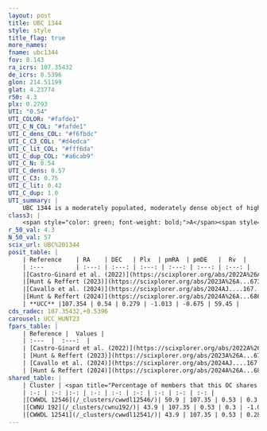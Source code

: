 ```yaml
---
layout: post
title: UBC 1344
style: style
title_flag: true
more_names: 
fname: ubc1344
fov: 0.143
ra_icrs: 107.35432
de_icrs: 0.5396
glon: 214.51199
glat: 4.23774
r50: 4.3
plx: 0.2793
UTI: "0.54"
UTI_COLOR: "#fafde1"
UTI_C_N_COL: "#fafde1"
UTI_C_dens_COL: "#f6fbdc"
UTI_C_C3_COL: "#d4edca"
UTI_C_lit_COL: "#fff6da"
UTI_C_dup_COL: "#a6cab9"
UTI_C_N: 0.54
UTI_C_dens: 0.57
UTI_C_C3: 0.75
UTI_C_lit: 0.42
UTI_C_dup: 1.0
UTI_summary: |
    UBC 1344 is a moderately populated, moderately dense object of high C3 quality. It was recently reported in the literature. This object shares a significant percentage of members with 3 later reported entries.
class3: |
    <span style="color: green; font-weight: bold;">A</span><span style="color: #FFC300; font-weight: bold;">B</span>
r_50_val: 4.3
N_50_val: 57
scix_url: UBC%201344
posit_table: |
    | Reference    | RA    | DEC   | Plx  | pmRA  | pmDE   |  Rv  |
    | :---         | :---: | :---: | :---: | :---: | :---: | :---: |
    |[Castro-Ginard et al. (2022)](https://scixplorer.org/abs/2022A%26A...661A.118C) | 107.37 | 0.53 | 0.29 | -1.02 | -0.67 | -- |
    |[Hunt & Reffert (2023)](https://scixplorer.org/abs/2023A%26A...673A.114H) | 107.347 | 0.533 | 0.289 | -1.007 | -0.673 | -- |
    |[Cavallo et al. (2024)](https://scixplorer.org/abs/2024AJ....167...12C) | 107.363 | 0.541 | 0.289 | -- | -- | -- |
    |[Hunt & Reffert (2024)](https://scixplorer.org/abs/2024A%26A...686A..42H) | 107.347 | 0.533 | 0.289 | -1.007 | -0.673 | -- |
    | **UCC** |107.354 | 0.54 | 0.279 | -1.013 | -0.675 | 59.45 | 
cds_radec: 107.35432,+0.5396
carousel: UCC_HUNT23
fpars_table: |
    | Reference |  Values |
    | :---  |  :---:  |
    | [Castro-Ginard et al. (2022)](https://scixplorer.org/abs/2022A%26A...661A.118C) | `AV=0.514, Dist=3694, logAge=8.566` |
    | [Hunt & Reffert (2023)](https://scixplorer.org/abs/2023A%26A...673A.114H) | `AV50=0.378, diffAV50=0.774, MOD50=12.667, logAge50=8.457` |
    | [Cavallo et al. (2024)](https://scixplorer.org/abs/2024AJ....167...12C) | `AV50=0.7, dMod50=12.16, logAge50=8.6, [Fe/H]50=-0.19` |
    | [Hunt & Reffert (2024)](https://scixplorer.org/abs/2024A%26A...686A..42H) | `MassJ=286.030` |
shared_table: |
    | Cluster | <span title="Percentage of members that this OC shares with the ones listed">%</span>   | RA   | DEC   | Plx   | pmRA  | pmDE  | Rv | UTI |
    | :-: | :-: |:-: | :-: | :-: | :-: | :-: | :-: | :-: |
    |[CWWDL 12546](/_clusters/cwwdl12546/)| 50.9 | 107.35 | 0.53 | 0.3 | -1.0 | -0.67 | 59.45 |0.0 |
    |[CWNU 192](/_clusters/cwnu192/)| 43.9 | 107.35 | 0.53 | 0.3 | -1.02 | -0.68 | -- |0.0 |
    |[CWWDL 12541](/_clusters/cwwdl12541/)| 43.9 | 107.35 | 0.53 | 0.28 | -1.0 | -0.66 | -- |0.0 |
---
```

